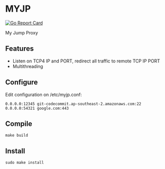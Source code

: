 # MYJP
[![Go Report Card](https://goreportcard.com/badge/github.com/dpanic/myjp)](https://goreportcard.com/report/github.com/dpanic/myjp)

My Jump Proxy

## Features
* Listen on TCP4 IP and PORT, redirect all traffic to remote TCP IP PORT
* Multithreading

## Configure
Edit configuration on /etc/myjp.conf:
```
0.0.0.0:12345 git-codecommit.ap-southeast-2.amazonaws.com:22
0.0.0.0:54321 google.com:443
```


## Compile
```make build```

## Install
```sudo make install```
